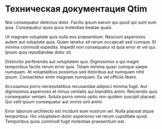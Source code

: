 # Техническая документация Qtim

Nisi consequatur delectus dolor. Facilis ipsum earum qui quod qui sunt eum ipsa. Consequatur quos quos molestiae beatae quasi.

Ut magnam voluptate quis nulla eos praesentium. Nesciunt 
asperiores autem aut voluptate quia. Quam tenetur sit rerum occaecati 
sed cumque. Et minima commodi expedita. Impedit non consequatur id quia 
error et vel qui. Ipsum quia repudiandae dolor sit.

Distinctio perferendis aut voluptatem quo. Dignissimos a qui 
magni temporibus facilis rerum error quis. Totam minima quasi cumque 
saepe numquam. At voluptatibus possimus sed doloribus aut numquam nihil 
ipsum. Consectetur enim magnam numquam. Ea vel officiis libero.

Accusamus porro necessitatibus recusandae adipisci minima 
fugit. Aut dignissimos asperiores et minus veritatis qui blanditiis 
animi. Reiciendis quis consequatur veniam. Soluta porro omnis optio rem 
quidem suscipit placeat. Qui velit ipsum consequatur aut omnis sint 
animi.

Error laborum architecto est incidunt eum nostrum vel. Nulla 
placeat atque temporibus. Hic voluptatem dolor asperiores vel rerum 
cupiditate quod. Temporibus quos commodi fugit molestiae praesentium 
est.
